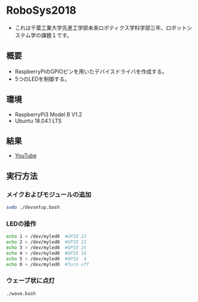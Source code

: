 # RoboSys2018
+ これは千葉工業大学先進工学部未来ロボティクス学科学部三年、ロボットシステム学の課題１です。

## 概要
+ RaspberryPiのGPIOピンを用いたデバイスドライバを作成する。
+ 5つのLEDを制御する。

## 環境
+ RaspberryPi3 Model B V1.2
+ Ubuntu 18.04.1 LTS

## 結果
+ [YouTube]()

## 実行方法
### メイクおよびモジュールの追加
```Bash
sudo ./devsetup.bash
```

### LEDの操作
```Bash
echo 1 > /dev/myled0  #GPIO 23
echo 2 > /dev/myled0  #GPIO 22
echo 3 > /dev/myled0  #GPIO 25
echo 4 > /dev/myled0  #GPIO 18
echo 5 > /dev/myled0  #GPIO  4
echo 0 > /dev/myled0  #Turn off
```

### ウェーブ状に点灯
```Bash
./wave.bash
```
